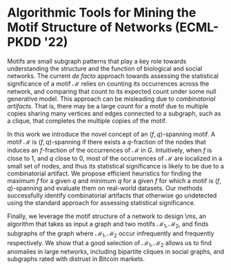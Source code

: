# Algorithmic Tools for Mining the Motif Structure of Networks (ECML-PKDD '22)

Motifs are small subgraph patterns that play a key role towards understanding the structure and the function of biological and social networks. The current *de facto* approach towards assessing the statistical significance of a motif $\mathcal{M}$ relies on counting its occurrences across the network, and comparing that count to its expected count   under some null generative model. This approach can be misleading due to *combinatorial artifacts*.  That is, there may be a large count for a motif due to multiple copies sharing many vertices and edges connected to a subgraph, such as a clique, that completes the multiple copies of the motif.  

In this work we introduce the novel concept of an $(f,q)$-spanning motif. A motif $\mathcal{M}$ is $(f,q)$-spanning if there exists a  $q$-fraction of the nodes that induces an $f$-fraction of the occurrences of $\mathcal{M}$ in $G$. Intuitively, when $f$ is close to 1, and $q$ close to 0, most of the occurrences of $\mathcal{M}$ are localized in a small set of nodes, and  thus its statistical significance is likely to be due to a combinatorial artifact. We propose efficient heuristics for finding the maximum $f$ for a given $q$ and minimum $q$ for a given $f$ for which a motif is $(f,q)$-spanning and evaluate them on real-world datasets. Our methods successfully identify combinatorial artifacts that otherwise go undetected using the standard approach for assessing statistical significance.  
     
Finally, we leverage the motif structure of a network to design \ms, an algorithm that takes as input a graph and two   motifs $\mathcal{M}_1, \mathcal{M}_2$, and finds subgraphs of the graph where $\mathcal{M}_1, \mathcal{M}_2$ occur infrequently and frequently respectively. We show that a good selection of $\mathcal{M}_1, \mathcal{M}_2$ allows us to find anomalies in large networks, including bipartite cliques in social graphs, and subgraphs rated with distrust in Bitcoin  markets.  
